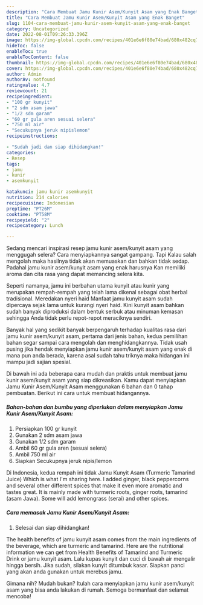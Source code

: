 ```yaml
---
description: "Cara Membuat Jamu Kunir Asem/Kunyit Asam yang Enak Banget"
title: "Cara Membuat Jamu Kunir Asem/Kunyit Asam yang Enak Banget"
slug: 1104-cara-membuat-jamu-kunir-asem-kunyit-asam-yang-enak-banget
category: Uncategorized
date: 2022-08-01T09:26:33.396Z
image: https://img-global.cpcdn.com/recipes/401e6e6f80e74bad/680x482cq70/jamu-kunir-asemkunyit-asam-foto-resep-utama.jpg
hideToc: false
enableToc: true
enableTocContent: false
thumbnail: https://img-global.cpcdn.com/recipes/401e6e6f80e74bad/680x482cq70/jamu-kunir-asemkunyit-asam-foto-resep-utama.jpg
cover: https://img-global.cpcdn.com/recipes/401e6e6f80e74bad/680x482cq70/jamu-kunir-asemkunyit-asam-foto-resep-utama.jpg
author: Admin
authorAv: notfound
ratingvalue: 4.7
reviewcount: 21
recipeingredient:
- "100 gr kunyit"
- "2 sdm asam jawa"
- "1/2 sdm garam"
- "60 gr gula aren sesuai selera"
- "750 ml air"
- "Secukupnya jeruk nipislemon"
recipeinstructions:

- "Sudah jadi dan siap dihidangkan!"
categories:
- Resep
tags:
- jamu
- kunir
- asemkunyit

katakunci: jamu kunir asemkunyit 
nutrition: 214 calories
recipecuisine: Indonesian
preptime: "PT26M"
cooktime: "PT58M"
recipeyield: "2"
recipecategory: Lunch

---
```



Sedang mencari inspirasi resep jamu kunir asem/kunyit asam yang menggugah selera? Cara menyiapkannya sangat gampang. Tapi Kalau salah mengolah maka hasilnya tidak akan memuaskan dan bahkan tidak sedap. Padahal jamu kunir asem/kunyit asam yang enak harusnya Kan memiliki aroma dan cita rasa yang dapat memancing selera kita.


Seperti namanya, jamu ini berbahan utama kunyit atau kunir yang merupakan rempah-rempah yang telah lama dikenal sebagai obat herbal tradisional. Meredakan nyeri haid Manfaat jamu kunyit asam sudah dipercaya sejak lama untuk kurangi nyeri haid. Kini kunyit asam bahkan sudah banyak diproduksi dalam bentuk serbuk atau minuman kemasan sehingga Anda tidak perlu repot-repot meraciknya sendiri.

Banyak hal yang sedikit banyak berpengaruh terhadap kualitas rasa dari jamu kunir asem/kunyit asam, pertama dari jenis bahan, kedua pemilihan bahan segar sampai cara mengolah dan menghidangkannya. Tidak usah pusing jika hendak menyiapkan jamu kunir asem/kunyit asam yang enak di mana pun anda berada, karena asal sudah tahu triknya maka hidangan ini mampu jadi sajian spesial.


Di bawah ini ada beberapa cara mudah dan praktis untuk membuat jamu kunir asem/kunyit asam yang siap dikreasikan. Kamu dapat menyiapkan Jamu Kunir Asem/Kunyit Asam menggunakan 6 bahan dan 0 tahap pembuatan. Berikut ini cara untuk membuat hidangannya.

<!--inarticleads1-->

##### Bahan-bahan dan bumbu yang diperlukan dalam menyiapkan Jamu Kunir Asem/Kunyit Asam:

1. Persiapkan 100 gr kunyit
1. Gunakan 2 sdm asam jawa
1. Gunakan 1/2 sdm garam
1. Ambil 60 gr gula aren (sesuai selera)
1. Ambil 750 ml air
1. Siapkan Secukupnya jeruk nipis/lemon


Di Indonesia, kedua rempah ini tidak Jamu Kunyit Asam (Turmeric Tamarind Juice) Which is what I&#39;m sharing here. I added ginger, black peppercorns and several other different spices that make it even more aromatic and tastes great. It is mainly made with turmeric roots, ginger roots, tamarind (asam Jawa). Some will add lemongrass (serai) and other spices. 

<!--inarticleads2-->

##### Cara memasak Jamu Kunir Asem/Kunyit Asam:


1. Selesai dan siap dihidangkan!

The health benefits of jamu kunyit asam comes from the main ingredients of the beverage, which are turmeric and tamarind. Here are the nutritional information we can get from Health Benefits of Tamarind and Turmeric Drink or jamu kunyit asam. Lalu kupas kunyit dan cuci di bawah air mengalir hingga bersih. Jika sudah, silakan kunyit ditumbuk kasar. Siapkan panci yang akan anda gunakan untuk merebus jamu. 

Gimana nih? Mudah bukan? Itulah cara menyiapkan jamu kunir asem/kunyit asam yang bisa anda lakukan di rumah. Semoga bermanfaat dan selamat mencoba!
